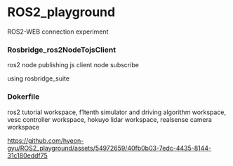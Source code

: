 # ROS2_playground
ROS2-WEB connection experiment


### Rosbridge_ros2NodeTojsClient
ros2 node publishing
js client node subscribe

using rosbridge_suite

### Dokerfile
ros2 tutorial workspace, f1tenth simulator and driving algorithm workspace, vesc controller workspace, hokuyo lidar workspace, realsense camera workspace


https://github.com/hyeon-gyu/ROS2_playground/assets/54972659/40fb0b03-7edc-4435-8144-31c180eddf75

